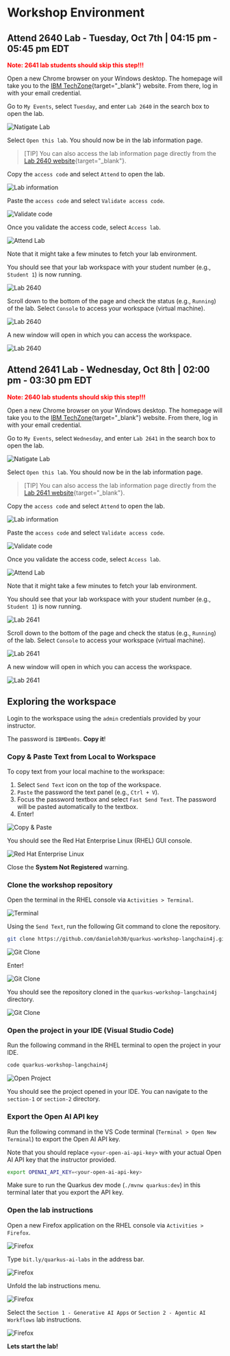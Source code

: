 # Workshop Environment

## Attend **2640** Lab - **Tuesday, Oct 7th | 04:15 pm - 05:45 pm EDT**

<span style="color:red;">**Note: 2641 lab students should skip this step!!!**</span>

Open a new Chrome browser on your Windows desktop. The homepage will take you to the [IBM TechZone](https://techzone.ibm.com/){target="_blank"} website. From there, log in with your email credential. 

Go to `My Events`, select `Tuesday`, and enter `Lab 2640` in the search box to open the lab.

![Natigate Lab](./images/tz-navigate-lab.png)

Select `Open this lab`. You should now be in the lab information page.

> [TIP]
> You can also access the lab information page directly from the [Lab 2640 website](https://ibm.biz/BdeU6n){target="_blank"}.

Copy the `access code` and select `Attend` to open the lab.

![Lab information](./images/tz-lab-2640-info.png)

Paste the `access code` and select `Validate access code`.

![Validate code](./images/tz-validate-access-code.png)

Once you validate the access code, select `Access lab`.

![Attend Lab](./images/tz-access-code.png)

Note that it might take a few minutes to fetch your lab environment.

You should see that your lab workspace with your student number (e.g., `Student 1`) is now running.

![Lab 2640](./images/tz-lab-2640-workspace.png)

Scroll down to the bottom of the page and check the status (e.g., `Running`) of the lab. Select `Console` to access your workspace (virtual machine).

![Lab 2640](./images/tz-lab-running.png)

A new window will open in which you can access the workspace.

![Lab 2640](./images/tz-vm-login.png)

## Attend **2641** Lab - **Wednesday, Oct 8th | 02:00 pm - 03:30 pm EDT**

<span style="color:red;">**Note: 2640 lab students should skip this step!!!**</span>

Open a new Chrome browser on your Windows desktop. The homepage will take you to the [IBM TechZone](https://techzone.ibm.com/){target="_blank"} website. From there, log in with your email credential. 

Go to `My Events`, select `Wednesday`, and enter `Lab 2641` in the search box to open the lab.

![Natigate Lab](./images/tz-navigate-lab-2641.png)

Select `Open this lab`. You should now be in the lab information page.

> [TIP]
> You can also access the lab information page directly from the [Lab 2641 website](https://ibm.biz/Bde9pY){target="_blank"}.

Copy the `access code` and select `Attend` to open the lab.

![Lab information](./images/tz-lab-2641-info.png) 

Paste the `access code` and select `Validate access code`.

![Validate code](./images/tz-validate-access-code.png)

Once you validate the access code, select `Access lab`.

![Attend Lab](./images/tz-access-code.png)

Note that it might take a few minutes to fetch your lab environment.

You should see that your lab workspace with your student number (e.g., `Student 1`) is now running.

![Lab 2641](./images/tz-lab-2641-workspace.png)

Scroll down to the bottom of the page and check the status (e.g., `Running`) of the lab. Select `Console` to access your workspace (virtual machine).

![Lab 2641](./images/tz-lab-running.png)

A new window will open in which you can access the workspace.

![Lab 2641](./images/tz-vm-login.png)

## Exploring the workspace

Login to the workspace using the `admin` credentials provided by your instructor. 

The password is `IBMDem0s`. **Copy it**!

### Copy & Paste Text from Local to Workspace

To copy text from your local machine to the workspace:

 1) Select `Send Text` icon on the top of the workspace. 
 2) `Paste` the password the text panel (e.g., `Ctrl + V`). 
 3) Focus the password textbox and select `Fast Send Text`. The password will be pasted automatically to the textbox.
 4) Enter!

![Copy & Paste](./images/tz-copy-paste.png)

You should see the Red Hat Enterprise Linux (RHEL) GUI console.

![Red Hat Enterprise Linux](./images/tz-redhat-console.png)

Close the **System Not Registered** warning.

### Clone the workshop repository

Open the terminal in the RHEL console via `Activities > Terminal`.

![Terminal](./images/rhel-terminal.png)

Using the `Send Text`, run the following Git command to clone the repository.

```bash
git clone https://github.com/danieloh30/quarkus-workshop-langchain4j.git
```

![Git Clone](./images/rhel-git-clone.png)

Enter!

![Git Clone](./images/rhel-git-clone2.png)

You should see the repository cloned in the `quarkus-workshop-langchain4j` directory.

![Git Clone](./images/rhel-git-clone3.png)

### Open the project in your IDE (Visual Studio Code)

Run the following command in the RHEL terminal to open the project in your IDE.

```bash
code quarkus-workshop-langchain4j
```

![Open Project](./images/vscode-open-project.png)

You should see the project opened in your IDE. You can navigate to the `section-1` or `section-2` directory.

### Export the Open AI API key

Run the following command in the VS Code terminal (`Terminal > Open New Terminal`) to export the Open AI API key.

Note that you should replace `<your-open-ai-api-key>` with your actual Open AI API key that the instructor provided.

```bash
export OPENAI_API_KEY=<your-open-ai-api-key>
```

Make sure to run the Quarkus dev mode (`./mvnw quarkus:dev`) in this terminal later that you export the API key.

### Open the lab instructions

Open a new Firefox application on the RHEL console via `Activities > Firefox`.

![Firefox](./images/rhel-firefox.png)

Type `bit.ly/quarkus-ai-labs` in the address bar.

![Firefox](./images/rhel-firefox2.png)

Unfold the lab instructions menu.

![Firefox](./images/rhel-lab-menu.png)

Select the `Section 1 - Generative AI Apps` or `Section 2 - Agentic AI Workflows` lab instructions.

![Firefox](./images/rhel-lab-menu2.png)

**Lets start the lab!**